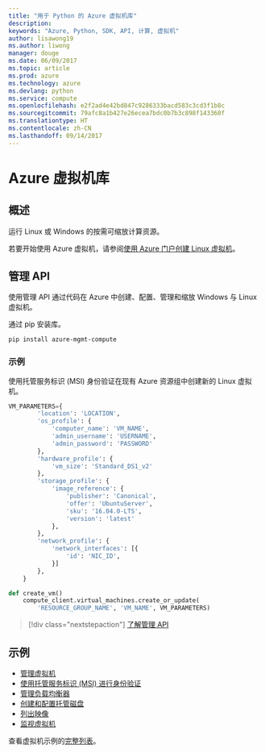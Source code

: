 ```yaml
---
title: "用于 Python 的 Azure 虚拟机库"
description: 
keywords: "Azure, Python, SDK, API, 计算, 虚拟机"
author: lisawong19
ms.author: liwong
manager: douge
ms.date: 06/09/2017
ms.topic: article
ms.prod: azure
ms.technology: azure
ms.devlang: python
ms.service: compute
ms.openlocfilehash: e2f2ad4e42bd847c9286333bacd583c3cd3f1b8c
ms.sourcegitcommit: 79afc8a1b427e26ecea7bdc0b7b3c898f143360f
ms.translationtype: HT
ms.contentlocale: zh-CN
ms.lasthandoff: 09/14/2017
---
```

# <a name="azure-virtual-machine-libraries"></a>Azure 虚拟机库

## <a name="overview"></a>概述

运行 Linux 或 Windows 的按需可缩放计算资源。

若要开始使用 Azure 虚拟机，请参阅[使用 Azure 门户创建 Linux 虚拟机](/azure/virtual-machines/linux/quick-create-portal)。

## <a name="management-api"></a>管理 API

使用管理 API 通过代码在 Azure 中创建、配置、管理和缩放 Windows 与 Linux 虚拟机。

通过 pip 安装库。

```bash
pip install azure-mgmt-compute 
```   

### <a name="example"></a>示例

使用托管服务标识 (MSI) 身份验证在现有 Azure 资源组中创建新的 Linux 虚拟机。

```python
VM_PARAMETERS={
        'location': 'LOCATION',
        'os_profile': {
            'computer_name': 'VM_NAME',
            'admin_username': 'USERNAME',
            'admin_password': 'PASSWORD'
        },
        'hardware_profile': {
            'vm_size': 'Standard_DS1_v2'
        },
        'storage_profile': {
            'image_reference': {
                'publisher': 'Canonical',
                'offer': 'UbuntuServer',
                'sku': '16.04.0-LTS',
                'version': 'latest'
            },
        },
        'network_profile': {
            'network_interfaces': [{
                'id': 'NIC_ID',
            }]
        },
    }

def create_vm()
    compute_client.virtual_machines.create_or_update(
        'RESOURCE_GROUP_NAME', 'VM_NAME', VM_PARAMETERS)
```

> [!div class="nextstepaction"]
> [了解管理 API](/python/api/overview/azure/virtualmachines/managementlibrary)

## <a name="samples"></a>示例

* [管理虚拟机][1]
* [使用托管服务标识 (MSI) 进行身份验证][2]
* [管理负载均衡器][3]
* [创建和配置托管磁盘][4]
* [列出映像][5] 
* [监视虚拟机][6]

查看虚拟机示例的[完整列表](https://azure.microsoft.com/resources/samples/?platform=python&term=virtual-machines)。

[1]: https://azure.microsoft.com/resources/samples/virtual-machines-python-manage/
[2]: https://github.com/Azure-Samples/resource-manager-python-manage-resources-with-msi
[3]: https://azure.microsoft.com/resources/samples/network-python-manage-loadbalancer
[4]: ../docs-ref-conceptual/python-sdk-azure-samples-managed-disks.md
[5]: ../docs-ref-conceptual/python-sdk-azure-samples-list-images.md
[6]: ../docs-ref-conceptual/python-sdk-azure-samples-monitor-vms.md